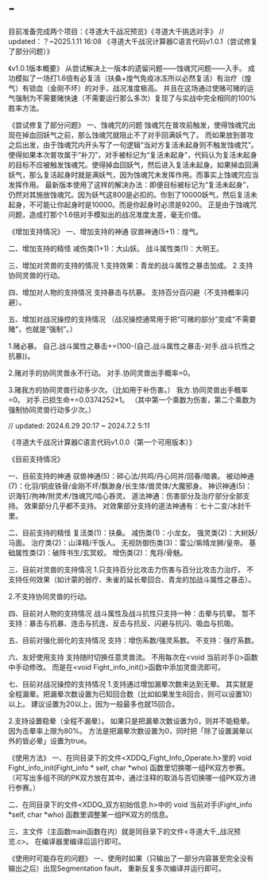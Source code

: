 # -
目前准备完成两个项目：《寻道大千战况预览》《寻道大千挑选对手》
// updated：？~2025.1.11 16:08
《寻道大千战况计算器C语言代码v1.0.1（尝试修复了部分问题）》

《v1.0.1版本概要》
从尝试解决上一版本的遗留问题——蚀魂咒问题——入手。
成功模拟了一场打1.6倍有必复活（扶桑+煌气免疫冰冻所以必然复活）有治疗（煌气）有锁血（金刚不坏）的对手，战况准度极高。
并且在这场通过使赌可赌的运气强制为不需要赌快速（不需要运行那么多次）复现了与实战中完全相同的100%胜率方法。

《尝试修复了部分问题》
一、蚀魂咒的问题
蚀魂咒在普攻前触发，使得蚀魂咒出现在掉血回妖气之前，那么蚀魂咒就阻止不了对手回满妖气了。
而如果放到普攻之后出发，由于蚀魂咒内开头写了一句逻辑“当对方复活未起身则不触发蚀魂咒”。使得如果本次普攻属于“补刀”，对手被标记为“复活未起身”，代码认为复活未起身的目标不应被触发蚀魂咒。使得掉血回妖气，然后进入复活未起身。如果掉血回满妖气，那么复活起身时就是满妖气，因为蚀魂咒未发挥作用。而事实上蚀魂咒应当发挥作用。
最新版本使用了这样的解决办法：即便目标被标记为“复活未起身”，仍然对其施放蚀魂咒。因为妖气这800是必扣的。你到了10000妖气，然后复活未起身，不可能让你起身时是10000。而是你起身时必须是9200。
正是由于蚀魂咒问题，造成打那个1.6倍对手模拟出的战况准度太差，毫无价值。

《增加支持情况》
一、增加支持的神通
驭兽神通(5+1)：煌气。

二、增加支持的精怪
减伤类(1+1)：大山妖。
战斗属性类(1)：大明王。

三、增加对灵兽的支持的情况
1.支持效果：青龙的战斗属性之暴击加成。
2.支持协同灵兽的行动。

四、增加对人物的支持情况
支持暴击与抗暴。
支持百分百闪避（不支持概率闪避）。

五、增加对战况操控的支持情况
（战况操控通常用于把“可赌的部分”变成“不需要赌”，也就是“强制”。）

1.赌必暴。
自己.战斗属性之暴击+=(100-(自己.战斗属性之暴击-对手.战斗抗性之抗暴))。

2.赌对手的协同灵兽永不行动。
对手.协同灵兽出手概率=0。

3.赌我方的协同灵兽行动多少次。（比如用于补伤害。）
我方.协同灵兽出手概率=0。
对手.已损生命+=0.0374252*1。
（其中第一个乘数为伤害，第二个乘数为强制协同灵兽行动多少次。）


// updated: 2024.6.29 20:17 ~ 2024.7.2 5:11

《寻道大千战况计算器C语言代码v1.0.0（第一个可用版本）》


《目前支持情况》

一、目前支持的神通
驭兽神通(5)：碎心法/共鸣/丹心同并/回春/暗袭。
被动神通(7)：化羽/铜皮铁骨/金刚不坏/飘渺身/长生体/兽灵体/大魔邪身。
神识神通(5)：识海钉/拘神/附灵术/蚀魂咒/啮心吞灵。
道法神通：伤害部分及治疗部分全部支持。
效果部分几乎都不支持。
对效果部分支持的道法神通有：七十二变/冰封千里。


二、目前支持的精怪
复活类(1)：扶桑。
减伤类(1)：小龙女。
强灵类(2)：大树妖/马面。
治疗类(2)：山泽精/干饭人。
无视防御伤类(3)：雷公/紫晴龙狮/皇帝。
基础属性类(2)：破阵书生/玄冥蛟。
增伤类(2)：鬼将/骨魅。


三、目前对灵兽的支持情况
1.只支持百分比攻击力伤害与百分比攻击力治疗。
不支持任何效果（如计蒙的弱疗、朱雀的延长晕回合、青龙的加战斗属性之暴击）。

2.不支持协同灵兽的行动。


四、目前对人物的支持情况
战斗属性及战斗抗性只支持一种：击晕与抗晕。
暂不支持：暴击与抗暴、连击与抗连、反击与抗反、闪避与抗闪、吸血与抗吸。

五、目前对强化弱化的支持情况
支持：增伤系数/强灵系数。
不支持：强疗系数。


六、友好使用支持
支持随时切换任意灵兽流。
不用每次在<void 当前对手()>函数中手动修改。
而是在<void Fight_info_init()>函数中添加灵兽流即可。



七、目前对战况操控的支持情况
1.支持通过增加漏晕次数来达到无晕。
其实就是全程漏晕。把漏晕次数设置为已知回合数（比如如果发生8回合，则可以设置10）以上。
建议设置为20以上，因为一般最多也就15回合。

2.支持设置稳晕（全程不漏晕）。
如果只是把漏晕次数设置为0，则并不能稳晕。因为击晕率上限为80%。
方法是把漏晕次数设置为0，同时把「除了设置漏晕以外的皆必晕」设置为true。



《使用方法》
一、在同目录下的文件<XDDQ_Fight_Info_Operate.h>里的
void Fight_info_init(Fight_info * self, char *who)
函数里切换哪一组PK双方参赛。
（可写出多组不同的PK双方放在其中，通过注释的取消与否切换哪一组PK双方进行参赛。）

二、在同目录下的文件<XDDQ_双方初始信息.h>中的
void 当前对手(Fight_info *self, char *who)
函数里调整某一组PK双方的信息。

三、主文件（主函数main函数在内）就是同目录下的文件<寻道大千_战况预览.c>。
在编译器里编译后运行即可。


《使用时可能存在的问题》
一、使用时如果（只输出了一部分内容甚至完全没有输出之后）出现Segmentation fault，
重新反复多次编译并运行即可。
